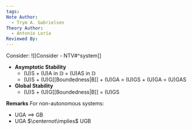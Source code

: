 ```yaml
---
tags: 
Note Author:
  - Trym A. Gabrielsen
Theory Author:
  - Antonio Loría
Reviewed By:
---
```

Consider: ![[Consider - NTV#^system]]
- **Asymptotic Stability**
	-  (U)S  +  (U)A in $\mathbb{D}$  =  (U)AS in $\mathbb{D}$
	-  (U)S  +  (U)G[[Boundedness|B]]  +  (U)GA  =  (U)GS  +  (U)GA  =  (U)GAS
- **Global Stability**
	-  (U)S  +  (U)G[[Boundedness|B]]  =  (U)GS

**Remarks**
For non-autonomous systems:
- UGA $\implies$ GB
- UGA $\centernot\implies$ UGB